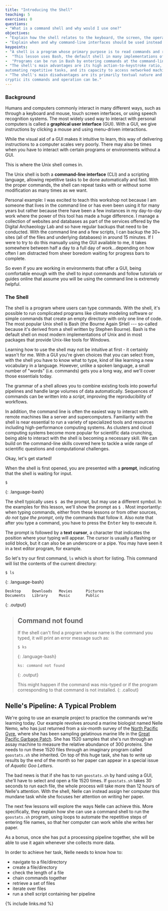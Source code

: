 ```yaml
---
title: "Introducing the Shell"
teaching: 5
exercises: 0
questions:
- "What is a command shell and why would I use one?"
objectives:
- "Explain how the shell relates to the keyboard, the screen, the operating system, and users' programs."
- "Explain when and why command-line interfaces should be used instead of graphical interfaces."
keypoints:
- "A shell is a program whose primary purpose is to read commands and run other programs."
-  "This lesson uses Bash, the default shell in many implementations of Unix."
-  "Programs can be run in Bash by entering commands at the command-line prompt."
- "The shell's main advantages are its high action-to-keystroke ratio, its support for
automating repetitive tasks, and its capacity to access networked machines."
- "The shell's main disadvantages are its primarily textual nature and how
cryptic its commands and operation can be."
---
```


### Background

Humans and computers commonly interact in many different ways, such as through a keyboard and mouse,
touch screen interfaces, or using speech recognition systems.
The most widely used way to interact with personal computers is called a
**graphical user interface** (GUI).
With a GUI, we give instructions by clicking a mouse and using menu-driven interactions.

While the visual aid of a GUI makes it intuitive to learn,
this way of delivering instructions to a computer scales very poorly. There may also be times when you have to interact with certain programs or environments without a GUI.

This is where the Unix shell comes in.

The Unix shell is both a **command-line interface** (CLI) and a scripting language,
allowing repetitive tasks to be done automatically and fast.
With the proper commands, the shell can repeat tasks with or without some modification
as many times as we want.

Personal example:
I was excited to teach this workshop not because I am someone that lives in the command line or has even been using it for many years but rather because there have been a few instances in my day-to-day work where the power of this tool has made a huge difference. I manage a collection of websites and databases as part of the services offered by the Digital Archaeology Lab and so have regular backups that need to be conducted. With the command line and a few scripts, I can backup the 30+ sites (all of the files and underlying databases) in around 15 minutes. If I were to try to do this manually using the GUI available to me, it takes somewhere between half a day to a full day of work...depending on how often I am distracted from sheer boredom waiting for progress bars to complete.

So even if you are working in environments that offer a GUI, being comfortable enough with the shell to input commands and follow tutorials or guides online that assume you will be using the command line is extremely helpful.

### The Shell

The shell is a program where users can type commands.
With the shell, it's possible to run complicated programs like climate modeling software
or simple commands that create an empty directory with only one line of code.
The most popular Unix shell is Bash (the Bourne Again SHell ---
so-called because it's derived from a shell written by Stephen Bourne).
Bash is the default shell on most modern implementations of Unix and in most packages that provide
Unix-like tools for Windows.

Learning how to use the shell may not be intuitive at first - it certainly wasn't for me. With a GUI you're given choices that you can select from, with the shell you have to know what to type, kind of like learning a new vocabulary in a language. However, unlike a spoken language, a small number of "words" (i.e. commands) gets you a long way, and we'll cover those essentials today.

The grammar of a shell allows you to combine existing tools into powerful
pipelines and handle large volumes of data automatically. Sequences of
commands can be written into a _script_, improving the reproducibility of
workflows.

In addition, the command line is often the easiest way to interact with remote machines like a server
and supercomputers.
Familiarity with the shell is near essential to run a variety of specialized tools and resources
including high-performance computing systems.
As clusters and cloud computing systems become more popular for scientific data crunching,
being able to interact with the shell is becoming a necessary skill.
We can build on the command-line skills covered here
to tackle a wide range of scientific questions and computational challenges.

Okay, let's get started!

When the shell is first opened, you are presented with a **prompt**,
indicating that the shell is waiting for input.

```
$
```

{: .language-bash}

The shell typically uses `$ ` as the prompt, but may use a different symbol.
In the examples for this lesson, we'll show the prompt as `$ `.
Most importantly:
when typing commands, either from these lessons or from other sources,
_do not type the prompt_, only the commands that follow it.
Also note that after you type a command, you have to press the <kbd>Enter</kbd> key to execute it.

The prompt is followed by a **text cursor**, a character that indicates the position where your
typing will appear.
The cursor is usually a flashing or solid block, but it can also be an underscore or a pipe.
You may have seen it in a text editor program, for example.

So let's try our first command, `ls` which is short for listing.
This command will list the contents of the current directory:

```
$ ls
```

{: .language-bash}

```
Desktop     Downloads   Movies      Pictures
Documents   Library     Music       Public
```

{: .output}

> ## Command not found
>
> If the shell can't find a program whose name is the command you typed, it
> will print an error message such as:
>
> ```
> $ ks
> ```
>
> {: .language-bash}
>
> ```
> ks: command not found
> ```
>
> {: .output}
>
> This might happen if the command was mis-typed or if the program corresponding to that command
> is not installed.
> {: .callout}

## Nelle's Pipeline: A Typical Problem

We're going to use an example project to practice the commands we're learning today. Our example revolves around a marine biologist named Nelle Nemo, who has just returned from a six-month survey of the
[North Pacific Gyre](http://en.wikipedia.org/wiki/North_Pacific_Gyre),
where she has been sampling gelatinous marine life in the
[Great Pacific Garbage Patch](http://en.wikipedia.org/wiki/Great_Pacific_Garbage_Patch).
She has 1520 samples that she's run through an assay machine to measure the relative abundance
of 300 proteins.
She needs to run these 1520 files through an imaginary program called `goostats.sh` she inherited.
On top of this huge task, she has to write up results by the end of the month so her paper
can appear in a special issue of _Aquatic Goo Letters_.

The bad news is that if she has to run `goostats.sh` by hand using a GUI,
she'll have to select and open a file 1520 times.
If `goostats.sh` takes 30 seconds to run each file, the whole process will take more than 12 hours
of Nelle's attention.
With the shell, Nelle can instead assign her computer this mundane task while she focuses
her attention on writing her paper.

The next few lessons will explore the ways Nelle can achieve this.
More specifically,
they explain how she can use a command shell to run the `goostats.sh` program,
using loops to automate the repetitive steps of entering file names,
so that her computer can work while she writes her paper.

As a bonus,
once she has put a processing pipeline together,
she will be able to use it again whenever she collects more data.

In order to achieve her task, Nelle needs to know how to:

- navigate to a file/directory
- create a file/directory
- check the length of a file
- chain commands together
- retrieve a set of files
- iterate over files
- run a shell script containing her pipeline

{% include links.md %}

